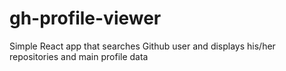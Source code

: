 # gh-profile-viewer
Simple React app that searches Github user and displays his/her repositories and main profile data

